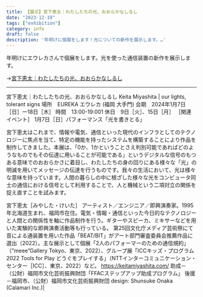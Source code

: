 ```yaml
---
title: 【展示】宮下恵太｜わたしたちの光、おおらかなしるし
date: "2023-12-19"
tags: ["exhibition"]
category: info
draft: false
description: '年明けに個展をします！光についての新作を展示します。…'
---
```


年明けにエウレカさんで個展をします。光を使った通信装置の新作を展示します。

→[宮下恵太｜わたしたちの光、おおらかなしるし](https://eurekafukuoka.com/2041/)

---

宮下恵太｜わたしたちの光、おおらかなしるし
Keita Miyashita | our lights, tolerant signs
場所　EUREKA エウレカ (福岡 大手門)
会期　2024年1月7日［日］一18日［木］
時間　13:00-19:001
休日　9日［火］、15日［月］
［関連イベント］
1月7日［日］パフォーマンス「光を書きとる」

宮下恵太はこれまで、情報や電気、通信といった現代のインフラとしてのテクノロジーに焦点を当て、特定の機能を持ったシステムを構築することにより作品を制作してきました。本展は、「0か、1かということさえ判別可能であればどのようなものでもその伝達に用いることが可能である」というデジタルな信号のもつある意味でのおおらかさに着目し、わたしたちの身の回りにある様々な「光」の明滅を用いてメッセージの伝達を行うものです。我々の生活において、光は様々な意味を持っています。人間の暮らしの中に根ざした様々な光をコンビュータ同士の通信における信号として利用することで、人と機械という二項対立の関係を捉え直すことを試みます。

宮下恵太［みやした・けいた］
アーティスト／エンジニア／即興演奏家。1995年北海道生まれ、福岡市在住。電気・情報・通信といった今日的なテクノロジーと人間との関係性を軸に作品制作を行う。ギターやスピーカ、ミキサーなどを用いた実験的な即興演奏活動等も行っている。
第25回文化庁メディア芸術祭にて音による通装置を用いた作品「BEAT/BIT」がアート部門審査委員会推薦作品に選出（2022）。主な展示として個展「2人のパフォーマーのための通信規約」（"meee”Gallery Tokyo、東京、2022）、グループ展「ICCキッズ・プログラム2022 Tools for Play どうぐをプレイする」（NTTインターコミュニケーション・センター［ICC］、東京、2022）など。
https://keitamiyashita.com/
助成－（公財）福岡市文化芸術振興財団「FFACステップアップ助成プログラム」
後援－福岡市、（公財）福岡市文化芸術振興財団
design: Shunsuke Onaka (Calamari Inc.)|